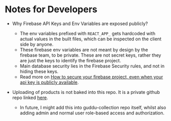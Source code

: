 # Notes for Developers

- Why Firebase API Keys and Env Variables are exposed publicly?

  - The env variables prefixed with `REACT_APP_` gets hardcoded with actual values in the built files, which can be inspected on the client side by anyone.
  - These firebase env variables are not meant by design by the firebase team, to be private. These are not secret keys, rather they are just the keys to identify the firebase project.
  - Main database security lies in the Firebase Security rules, and not in hiding these keys.
  - Read more on [How to secure your firebase project, even when your api key is publicly available](https://medium.com/@devesu/how-to-secure-your-firebase-project-even-when-your-api-key-is-publicly-available-a462a2a58843).

- Uploading of products is not baked into this repo. It is a private github repo linked [here](https://github.com/gouravkhator/guddu-collection-products-upload).
  - In future, I might add this into guddu-collection repo itself, whilst also adding admin and normal user role-based access and authorization.
